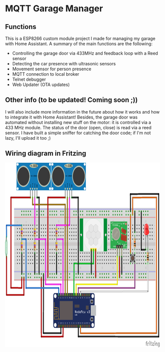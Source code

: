 # MQTT Garage Manager

## Functions
This is a ESP8266 custom module project I made for managing my garage with Home Assistant. A summary of the main functions are the following:
* Controlling the garage door via 433MHz and feedback loop with a Reed sensor
* Detecting the car presence with ultrasonic sensors
* Movement sensor for person presence
* MQTT connection to local broker
* Telnet debugger
* Web Updater (OTA updates)

## Other info (to be updated! Coming soon ;))
I will also include more information in the future about how it works and how to integrate it with Home Assistant!
Besides, the garage door was automated without installing new stuff on the motor: it is controlled via a 433 MHz module. The status of the door (open, close) is read via a reed sensor. I have built a simple sniffer for catching the door code; if I'm not lazy, I'll upload it too ;)

## Wiring diagram in Fritzing

<p align="center">
  <img src="https://github.com/Juju-botu/mqtt-garage-manager/blob/main/Images/garage_module_HW_v0.1_bb.png" height = 600>
</p>
